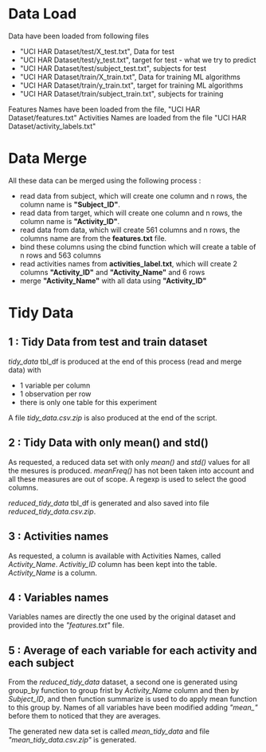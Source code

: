 <!--- README - "Getting & Cleaning Data / Week 4 / Assignment" -->

# Data Load

Data have been loaded from following files
- "UCI HAR Dataset/test/X_test.txt", Data for test
- "UCI HAR Dataset/test/y_test.txt", target for test - what we try to predict
- "UCI HAR Dataset/test/subject_test.txt", subjects for test
- "UCI HAR Dataset/train/X_train.txt", Data for training ML algorithms
- "UCI HAR Dataset/train/y_train.txt", target for training ML algorithms
- "UCI HAR Dataset/train/subject_train.txt", subjects for training

Features Names have been loaded from the file, "UCI HAR Dataset/features.txt"
Activities Names are loaded from  the file "UCI HAR Dataset/activity_labels.txt"

# Data Merge
All these data can be merged using the following process :

- read data from subject, which will create one column and n rows, the column name is **"Subject_ID"**.
- read data from target, which will create one column and n rows, the column name is **"Activity_ID"**.
- read data from data, which will create 561 columns and n rows, the columns name are from the **features.txt** file.
- bind these columns using the cbind function which will create a table of n rows and 563 columns
- read activities names from **activities_label.txt**, which will create 2 columns **"Activity_ID"** and **"Activity_Name"** and 6 rows
- merge **"Activity_Name"** with all data using **"Activity_ID"**


# Tidy Data
## 1 : Tidy Data from test and train dataset
*tidy_data* tbl_df is produced at the end of this process (read and merge data) with

 - 1 variable per column
 - 1 observation per row
 - there is only one table for this experiment

A file *tidy_data.csv.zip* is also produced at the end of the script.

## 2 : Tidy Data with only mean() and std()
As requested, a reduced data set with only *mean()* and *std()* values for all the mesures is produced.
*meanFreq()* has not been taken into account and all these measures are out of scope.
A regexp is used to select the good columns.

*reduced_tidy_data* tbl_df is generated and also saved into file *reduced_tidy_data.csv.zip*.

## 3 : Activities names
As requested, a column is available with Activities Names, called *Activity_Name*. *Activitiy_ID* column has been kept into the table.
*Activity_Name* is a <character> column.

## 4 : Variables names
Variables names are directly the one used by the original dataset and provided into the *"features.txt"* file.

## 5 : Average of each variable for each activity and each subject
From the *reduced_tidy_data* dataset, a second one is generated using group_by function to group frist by *Activity_Name* column and then by *Subject_ID*, and then function summarize is used to do apply mean function to this group by.
Names of all variables have been modified adding *"mean_"* before them to noticed that they are averages.

The generated new data set is called *mean_tidy_data* and file *"mean_tidy_data.csv.zip"* is generated.
